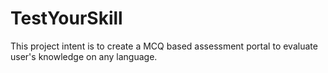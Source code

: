 # TestYourSkill
This project intent is to create a MCQ based assessment portal to evaluate user's knowledge on any language.
